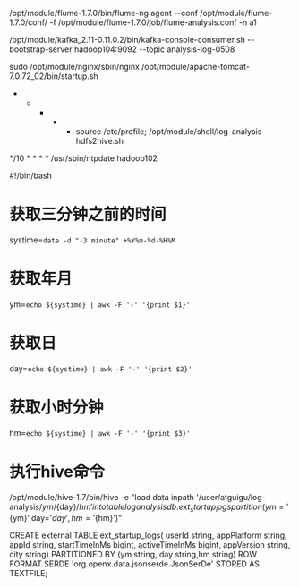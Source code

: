 
/opt/module/flume-1.7.0/bin/flume-ng agent --conf /opt/module/flume-1.7.0/conf/ -f /opt/module/flume-1.7.0/job/flume-analysis.conf -n a1

/opt/module/kafka_2.11-0.11.0.2/bin/kafka-console-consumer.sh --bootstrap-server hadoop104:9092 --topic analysis-log-0508

sudo /opt/module/nginx/sbin/nginx
/opt/module/apache-tomcat-7.0.72_02/bin/startup.sh

* * * * * source /etc/profile; /opt/module/shell/log-analysis-hdfs2hive.sh

*/10 * * * * /usr/sbin/ntpdate hadoop102

#!/bin/bash
# 获取三分钟之前的时间
systime=`date -d "-3 minute" +%Y%m-%d-%H%M`
# 获取年月
ym=`echo ${systime} | awk -F '-' '{print $1}'`
# 获取日
day=`echo ${systime} | awk -F '-' '{print $2}'`
# 获取小时分钟
hm=`echo ${systime} | awk -F '-' '{print $3}'`

# 执行hive命令
/opt/module/hive-1.7/bin/hive -e "load data inpath '/user/atguigu/log-analysis/${ym}/${day}/${hm}' into table loganalysisdb.ext_startup_logs partition(ym='${ym}',day='${day}',hm='${hm}')"


CREATE external TABLE ext_startup_logs(
    userId string,
    appPlatform string,
    appId string,
    startTimeInMs bigint,
    activeTimeInMs bigint,
    appVersion string,
    city string)
PARTITIONED BY (ym string, day string,hm string)
ROW FORMAT SERDE 'org.openx.data.jsonserde.JsonSerDe'
STORED AS TEXTFILE;